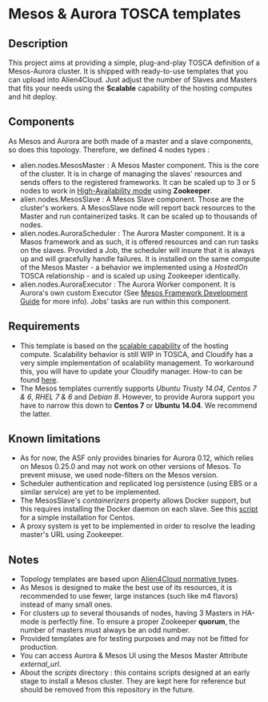 # Mesos & Aurora TOSCA templates

## Description

This project aims at providing a simple, plug-and-play TOSCA definition of a Mesos-Aurora cluster. 
It is shipped with ready-to-use templates that you can upload into Alien4Cloud. Just adjust the number of Slaves and Masters that fits your needs using the **Scalable** capability of the hosting computes and hit deploy.

## Components

As Mesos and Aurora are both made of a master and a slave components, so does this topology. Therefore, we defined 4 nodes types :

- alien.nodes.MesosMaster : A Mesos Master component. This is the core of the cluster. It is in charge of managing the slaves' resources and sends offers to the registered frameworks.
It can be scaled up to 3 or 5 nodes to work in [High-Availability mode](http://mesos.apache.org/documentation/latest/high-availability/) using **Zookeeper**.
- alien.nodes.MesosSlave : A Mesos Slave component. Those are the cluster's workers. A MesosSlave node will report back resources to the Master and run containerized tasks. It can be scaled up to thousands of nodes.
- alien.nodes.AuroraScheduler : The Aurora Master component. It is a Masos framework and as such, it is offered resources and can run tasks on the slaves. Provided a Job, the scheduler will insure
that it is always up and will gracefully handle failures. It is installed on the same compute of the Mesos Master - a behavior we implemented using a _HostedOn_ TOSCA relationship - and is scaled up using Zookeeper identically.
- alien.nodes.AuroraExecutor : The Aurora Worker component. It is Aurora's own custom Executor (See [Mesos Framework Development Guide](http://mesos.apache.org/documentation/latest/app-framework-development-guide/) for more info).
Jobs' tasks are run within this component.

## Requirements

- This template is based on the [scalable capability](http://docs.oasis-open.org/tosca/TOSCA-Simple-Profile-YAML/v1.0/csprd01/TOSCA-Simple-Profile-YAML-v1.0-csprd01.html#_Toc430015753) 
of the hosting compute. Scalability behavior is still WIP in TOSCA, and Cloudify has a very simple implementation of scalability management.
To workaround this, you will have to update your Cloudify manager. How-to can be found [here](http://alien4cloud.github.io/#/documentation/1.1.0/orchestrators/cloudify3_driver/index.html).
- The Mesos templates currently supports *Ubuntu Trusty 14.04*, *Centos 7 & 6*, *RHEL 7 & 6* and _Debian 8_. However, to provide Aurora support you have to narrow this down to **Centos 7** or **Ubuntu 14.04**.
We recommend the latter.

## Known limitations

- As for now, the ASF only provides binaries for Aurora 0.12, which relies on Mesos 0.25.0 and may not work on other versions of Mesos. 
To prevent misuse, we used node-filters on the Mesos version.
- Scheduler authentication and replicated log persistence (using EBS or a similar service) are yet to be implemented.
- The MesosSlave's _containerizers_ property allows Docker support, but this requires installing the Docker daemon on each slave. See this [script](scripts/docker_install.sh) for a simple installation for Centos.
- A proxy system is yet to be implemented in order to resolve the leading master's URL using Zookeeper.

## Notes

- Topology templates are based upon [Alien4Cloud normative types](https://github.com/alien4cloud/tosca-normative-types/blob/master/normative-types.yml).
- As Mesos is designed to make the best use of its resources, it is recommended to use fewer, large instances (such like m4 flavors) instead of many small ones.
- For clusters up to several thousands of nodes, having 3 Masters in HA-mode is perfectly fine. To ensure a proper Zookeeper **quorum**, the number of masters must always be an odd number.
- Provided templates are for testing purposes and may not be fitted for production.
- You can access Aurora & Mesos UI using the Mesos Master Attribute _external_url_.
- About the *scripts* directory : this contains scripts designed at an early stage to install a Mesos cluster. They are kept here for reference but should be removed from this repository in the future.

